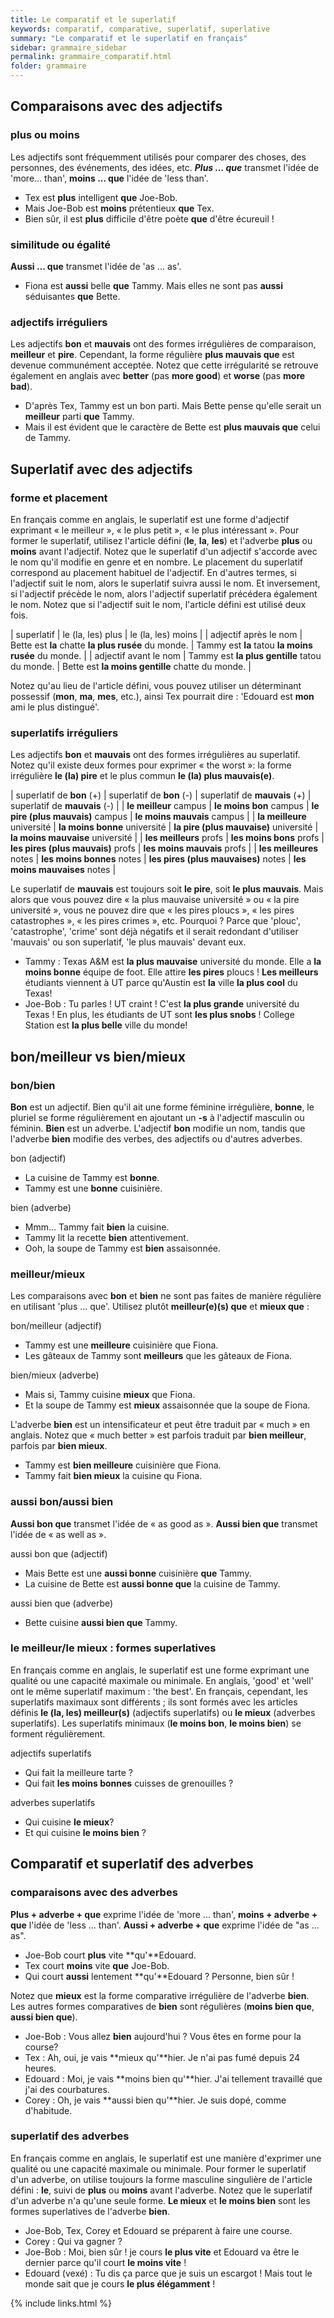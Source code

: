 ```yaml
---
title: Le comparatif et le superlatif
keywords: comparatif, comparative, superlatif, superlative
summary: "Le comparatif et le superlatif en français"
sidebar: grammaire_sidebar
permalink: grammaire_comparatif.html
folder: grammaire
---
```


## Comparaisons avec des adjectifs

### plus ou moins
Les adjectifs sont fréquemment utilisés pour comparer des choses, des personnes, des événements, des idées, etc. ***Plus ... que*** transmet l'idée de 'more... than', **moins ... que** l'idée de 'less than'.

* Tex est **plus** intelligent **que** Joe-Bob.
* Mais Joe-Bob est **moins** prétentieux **que** Tex.
* Bien sûr, il est **plus** difficile d'être poète **que** d'être écureuil !

### similitude ou égalité
**Aussi ... que** transmet l'idée de 'as ... as'.

* Fiona est **aussi** belle **que** Tammy. Mais elles ne sont pas **aussi** séduisantes **que** Bette.

### adjectifs irréguliers
Les adjectifs **bon** et **mauvais** ont des formes irrégulières de comparaison, **meilleur** et **pire**. Cependant, la forme régulière **plus mauvais que** est devenue communément acceptée. Notez que cette irrégularité se retrouve également en anglais avec **better** (pas **more good**) et **worse** (pas **more bad**).

* D'après Tex, Tammy est un bon parti. Mais Bette pense qu'elle serait un **meilleur** parti **que** Tammy.
* Mais il est évident que le caractère de Bette est **plus mauvais que** celui de Tammy.

## Superlatif avec des adjectifs
### forme et placement
En français comme en anglais, le superlatif est une forme d'adjectif exprimant « le meilleur », « le plus petit », « le plus intéressant ». Pour former le superlatif, utilisez l'article défini (**le**, **la**, **les**) et l'adverbe **plus** ou **moins** avant l'adjectif. Notez que le superlatif d'un adjectif s'accorde avec le nom qu'il modifie en genre et en nombre. Le placement du superlatif correspond au placement habituel de l'adjectif. En d'autres termes, si l'adjectif suit le nom, alors le superlatif suivra aussi le nom. Et inversement, si l'adjectif précède le nom, alors l'adjectif superlatif précédera également le nom. Notez que si l'adjectif suit le nom, l'article défini est utilisé deux fois.

| superlatif | le (la, les) plus | le (la, les) moins |
| adjectif après le nom | Bette est **la** chatte **la plus rusée** du monde. | Tammy est **la** tatou **la moins rusée** du monde. |
| adjectif avant le nom | Tammy est **la plus gentille** tatou du monde. | Bette est **la moins gentille** chatte du monde. |

Notez qu'au lieu de l'article défini, vous pouvez utiliser un déterminant possessif (**mon**, **ma**, **mes**, etc.), ainsi Tex pourrait dire : 'Edouard est **mon** ami le plus distingué'.

### superlatifs irréguliers
Les adjectifs **bon** et **mauvais** ont des formes irrégulières au superlatif. Notez qu'il existe deux formes pour exprimer « the worst »: la forme irrégulière **le (la) pire** et le plus commun **le (la) plus mauvais(e)**.

| superlatif de **bon** (+) | superlatif de **bon** (-) | superlatif de **mauvais** (+) | superlatif de **mauvais** (-) |
| **le meilleur** campus | **le moins bon** campus | **le pire (plus mauvais)** campus | **le moins mauvais** campus |
| **la meilleure** université | **la moins bonne** université | **la pire (plus mauvaise)** université | **la moins mauvaise** université |
| **les meilleurs** profs | **les moins bons** profs | **les pires (plus mauvais)** profs | **les moins mauvais** profs |
| **les meilleures** notes | **les moins bonnes** notes | **les pires (plus mauvaises)** notes | **les moins mauvaises** notes |

Le superlatif de **mauvais** est toujours soit **le pire**, soit **le plus mauvais**. Mais alors que vous pouvez dire « la plus mauvaise université » ou « la pire université », vous ne pouvez dire que « les pires ploucs », « les pires catastrophes », « les pires crimes », etc. Pourquoi ? Parce que 'plouc', 'catastrophe', 'crime' sont déjà négatifs et il serait redondant d'utiliser 'mauvais' ou son superlatif, 'le plus mauvais' devant eux.

* Tammy : Texas A&M est **la plus mauvaise** université du monde. Elle a **la moins bonne** équipe de foot. Elle attire **les pires** ploucs ! **Les meilleurs** étudiants viennent à UT parce qu'Austin est **la** ville **la plus cool** du Texas!
* Joe-Bob : Tu parles ! UT craint ! C'est **la plus grande** université du Texas ! En plus, les étudiants de UT sont **les plus snobs** ! College Station est **la plus belle** ville du monde!

## bon/meilleur vs bien/mieux
### bon/bien
**Bon** est un adjectif. Bien qu'il ait une forme féminine irrégulière, **bonne**, le pluriel se forme régulièrement en ajoutant un **-s** à l'adjectif masculin ou féminin. **Bien** est un adverbe. L'adjectif **bon** modifie un nom, tandis que l'adverbe **bien** modifie des verbes, des adjectifs ou d'autres adverbes.

bon (adjectif)

* La cuisine de Tammy est **bonne**.
* Tammy est une **bonne** cuisinière.

bien (adverbe)

* Mmm... Tammy fait **bien** la cuisine.
* Tammy lit la recette **bien** attentivement.
* Ooh, la soupe de Tammy est **bien** assaisonnée.

### meilleur/mieux
Les comparaisons avec **bon** et **bien** ne sont pas faites de manière régulière en utilisant 'plus ... que'. Utilisez plutôt **meilleur(e)(s) que** et **mieux que** :

bon/meilleur (adjectif)

* Tammy est une **meilleure** cuisinière que Fiona.
* Les gâteaux de Tammy sont **meilleurs** que les gâteaux de Fiona.

bien/mieux (adverbe)

* Mais si, Tammy cuisine **mieux** que Fiona.
* Et la soupe de Tammy est **mieux** assaisonnée que la soupe de Fiona.


L'adverbe **bien** est un intensificateur et peut être traduit par « much » en anglais. Notez que « much better » est parfois traduit par **bien meilleur**, parfois par **bien mieux**.

* Tammy est **bien meilleure** cuisinière que Fiona.
* Tammy fait **bien mieux** la cuisine qu Fiona.


### aussi bon/aussi bien

**Aussi bon que** transmet l'idée de « as good as ». **Aussi bien que** transmet l'idée de « as well as ».

aussi bon que (adjectif)

* Mais Bette est une **aussi bonne** cuisinière **que** Tammy.
* La cuisine de Bette est **aussi bonne que** la cuisine de Tammy.

aussi bien que (adverbe)

* Bette cuisine **aussi bien que** Tammy.

### le meilleur/le mieux : formes superlatives
En français comme en anglais, le superlatif est une forme exprimant une qualité ou une capacité maximale ou minimale. En anglais, 'good' et 'well' ont le même superlatif maximum : 'the best'. En français, cependant, les superlatifs maximaux sont différents ; ils sont formés avec les articles définis **le (la, les) meilleur(s)** (adjectifs superlatifs) ou **le mieux** (adverbes superlatifs). Les superlatifs minimaux (**le moins bon**, **le moins bien**) se forment régulièrement.

adjectifs superlatifs

* Qui fait la meilleure tarte ?
* Qui fait **les moins bonnes** cuisses de grenouilles ?

adverbes superlatifs

* Qui cuisine **le mieux**?
* Et qui cuisine **le moins bien** ?

## Comparatif et superlatif des adverbes
### comparaisons avec des adverbes
**Plus + adverbe + que** exprime l'idée de 'more ... than', **moins + adverbe + que** l'idée de 'less ... than'. **Aussi + adverbe + que** exprime l'idée de "as ... as".

* Joe-Bob court **plus** vite **qu'**Edouard.
* Tex court **moins** vite **que** Joe-Bob.
* Qui court **aussi** lentement **qu'**Edouard ? Personne, bien sûr !

Notez que **mieux** est la forme comparative irrégulière de l'adverbe **bien**. Les autres formes comparatives de **bien** sont régulières (**moins bien que**, **aussi bien que**).

* Joe-Bob : Vous allez **bien** aujourd'hui ? Vous êtes en forme pour la course?
* Tex : Ah, oui, je vais **mieux qu'**hier. Je n'ai pas fumé depuis 24 heures.
* Edouard : Moi, je vais **moins bien qu'**hier. J'ai tellement travaillé que j'ai des courbatures.
* Corey : Oh, je vais **aussi bien qu'**hier. Je suis dopé, comme d'habitude.

### superlatif des adverbes
En français comme en anglais, le superlatif est une manière d'exprimer une qualité ou une capacité maximale ou minimale. Pour former le superlatif d'un adverbe, on utilise toujours la forme masculine singulière de l'article défini : **le**, suivi de **plus** ou **moins** avant l'adverbe. Notez que le superlatif d'un adverbe n'a qu'une seule forme. **Le mieux** et **le moins bien** sont les formes superlatives de l'adverbe **bien**.

* Joe-Bob, Tex, Corey et Edouard se préparent à faire une course.
* Corey : Qui va gagner ?
* Joe-Bob : Moi, bien sûr ! je cours **le plus vite** et Edouard va être le dernier parce qu'il court **le moins vite** !
* Edouard (vexé) : Tu dis ça parce que je suis un escargot ! Mais tout le monde sait que je cours **le plus élégamment** ! 

{% include links.html %}
